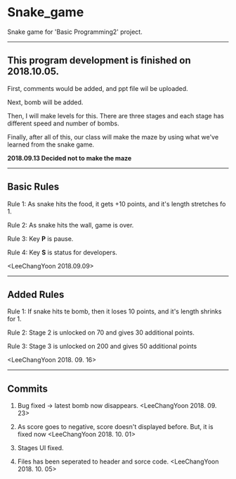 # Snake_game
Snake game for 'Basic Programming2' project.
***

This program development is finished on 2018.10.05.
---

First, comments would be added, and ppt file wil be uploaded.

Next, bomb will be added.

Then, I will make levels for this. There are three stages and each stage has different speed and number of bombs.

Finally, after all of this, our class will make the maze by using what we've learned from the snake game. 

**2018.09.13 Decided not to make the maze**
***

Basic Rules
---

Rule 1: As snake hits the food, it gets +10 points, and it's length stretches fo 1.

Rule 2: As snake hits the wall, game is over.

Rule 3: Key **P** is pause.

Rule 4: Key **S** is status for developers.

<LeeChangYoon 2018.09.09>
***

Added Rules
---

Rule 1: If snake hits te bomb, then it loses 10 points, and it's length shrinks for 1.

Rule 2: Stage 2 is unlocked on 70 and gives 30 additional points. 

Rule 3: Stage 3 is unlocked on 200 and gives 50 additional points

<LeeChangYoon 2018. 09. 16>
***

Commits
---

1. Bug fixed -> latest bomb now disappears. <LeeChangYoon 2018. 09. 23>

2. As score goes to negative, score doesn't displayed before. But, it is fixed now <LeeChangYoon 2018. 10. 01>

3. Stages UI fixed.

4. Files has been seperated to header and sorce code. <LeeChangYoon 2018. 10. 05>
